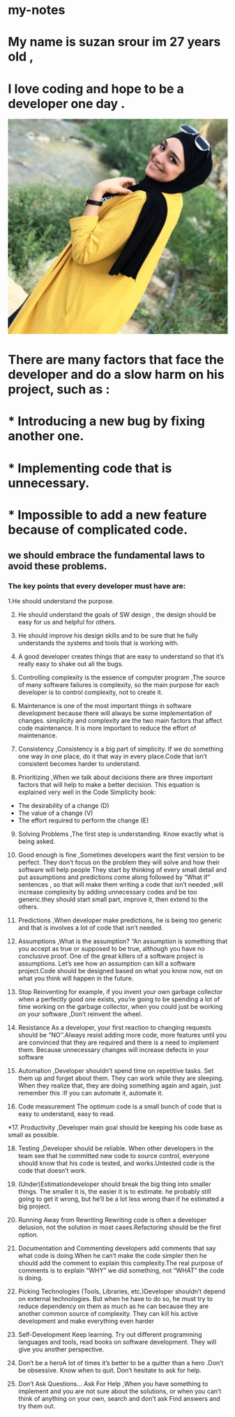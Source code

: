 # my-notes

 # My name is suzan srour im 27 years old ,
 # I love coding and hope to be a developer one day . 
 ![my picture](mypictures/Screenshot_%D9%A2%D9%A0%D9%A2%D9%A2%D9%A0%D9%A7%D9%A2%D9%A4-%D9%A1%D9%A7%D9%A3%D9%A8%D9%A4%D9%A0_Instagram.jpg)


 # There are many factors that face the developer and do a slow harm on his project,  such as :

   # *  Introducing a new bug by fixing another one.
   # * Implementing code that is unnecessary. 
   # * Impossible to add a new feature because of complicated code.

## we should embrace the fundamental laws to avoid these problems. 
 ### The key points that every developer must have are:

   1.He should understand the purpose.

   2. He should understand the goals of SW design , the design should be easy for us and helpful for others.

   3. He should improve his design skills and to be sure that he fully understands the systems and tools that is  working with.

   4.  A good developer creates things that are easy to understand so that it’s really easy to shake out all the bugs. 

  5. Controlling complexity is the essence of computer program ,The source of many software failures is complexity, so the main purpose for each developer is to control complexity, not to create it.

   6. Maintenance is one of the most important things in software development because there will always be some implementation of changes. simplicity and complexity are the two main factors that affect code maintenance. It is more important to reduce the effort of maintenance.

  7. Consistency ,Consistency is a big part of simplicity. If we do something one way in one place, do it that way in every place.Code that isn’t consistent becomes harder to understand. 

 8. Prioritizing ,When we talk  about decisions there are three important factors that will help to make a better decision. This equation is explained very well in the Code Simplicity book:
   * The desirability of a change (D)
   * The value of a change (V)
   * The effort required to perform the change (E)

 9. Solving Problems ,The first step is understanding. Know exactly what is being asked. 

 10. Good enough is fine ,Sometimes developers want the first version to be perfect. They don’t focus on the problem they will solve and how their software will help people They start by thinking of every small detail and put assumptions and predictions come along followed by “What if” sentences , so that will make them writing  a code that isn’t needed ,will increase complexity by adding unnecessary codes and be too generic.they should start small part, improve it, then extend to the others. 

11. Predictions ,When developer make predictions, he is being too generic and that is involves a lot of code that isn’t needed.

 12. Assumptions ,What is the assumption? “An assumption is something that you accept as true or supposed to be true, although you have no conclusive proof. One of the great killers of a software project is assumptions. Let’s see how an assumption can kill a software project.Code should be designed based on what you know now, not on what you think will happen in the future. 


13. Stop Reinventing for example, if you invent your own garbage collector when a perfectly good one exists, you’re going to be spending a lot of time working on the garbage collector, when you could just be working on your software ,Don’t reinvent the wheel.

14. Resistance As a developer, your first reaction to changing requests should be “NO’’.Always resist adding more code, more features until you are convinced that they are required and there is a need to implement them. Because unnecessary changes will increase defects in your software
 15. Automation ,Developer shouldn’t spend time on repetitive tasks. Set them up and forget about them. They can work while they are sleeping. When they realize that,  they are doing something again and again, just remember this :If you can automate it, automate it.

16. Code measurement The optimum code is a small bunch of code that is easy to understand, easy to read.

*17. Productivity ,Developer main goal should be keeping his code base as small as possible.

18. Testing ,Developer should be reliable. When other developers in the team see that he committed new code to source control, everyone should know that his code is tested, and works.Untested code is the code that doesn’t work.

19. (Under)Estimationdeveloper should break the big thing into smaller things. The smaller it is, the easier it is to estimate. he probably still going to get it wrong, but he’ll be a lot less wrong than if he estimated a big project.

20. Running Away from Rewriting Rewriting code is often a developer delusion, not the solution in most cases.Refactoring should be the first option.

21. Documentation and Commenting developers add comments that say what code is doing.When he can’t make the code simpler then he should add the comment to explain this complexity.The real purpose of comments is to explain “WHY” we did something, not “WHAT” the code is doing.


22. Picking Technologies (Tools, Libraries, etc.)Developer shouldn’t depend on external technologies. But when he have to do so, he must try to reduce dependency on them as much as he can because they are another common source of complexity. They can kill his active development and make everything even harder

23. Self-Development Keep learning. Try out different programming languages and tools, read books on software development. They will give you another perspective.

24. Don’t be a heroA lot of times it’s better to be a quitter than a hero .Don’t be obsessive. Know when to quit. Don’t hesitate to ask for help.

25. Don’t Ask Questions… Ask For Help ,When you have something to implement and you are not sure about the solutions, or when you can’t think of anything on your own, search and don’t ask Find answers and try them out.


